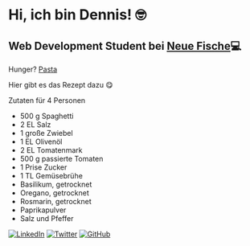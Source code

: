 # Hi, ich bin Dennis! :nerd_face:

## Web Development Student bei [Neue Fische](https://github.com/neuefische):computer:

Hunger? [Pasta](https://www.eatclub.tv/wp-content/uploads/sites/4/2022/04/pasta-al-pollo-1-e1655385643884.jpg)

Hier gibt es das Rezept dazu :yum:

Zutaten für 4 Personen

- 500 g Spaghetti
- 2 EL Salz
- 1 große Zwiebel
- 1 EL Olivenöl
- 2 EL Tomatenmark
- 500 g passierte Tomaten
- 1 Prise Zucker
- 1 TL Gemüsebrühe
- Basilikum, getrocknet
- Oregano, getrocknet
- Rosmarin, getrocknet
- Paprikapulver
- Salz und Pfeffer

[![LinkedIn](https://img.shields.io/badge/-LinkedIn-blue?style=flat-square&logo=Linkedin&logoColor=white&link=√/)](https://www.linkedin.com/in/dein-profil/) [![Twitter](https://img.shields.io/badge/-Twitter-blue?style=flat-square&logo=Twitter&logoColor=white&link=https://twitter.com/dein-profil)](https://twitter.com/dein-profil) [![GitHub](https://img.shields.io/badge/-GitHub-black?style=flat-square&logo=GitHub&link=https://github.com/dein-profil)](https://github.com/dein-profil)
